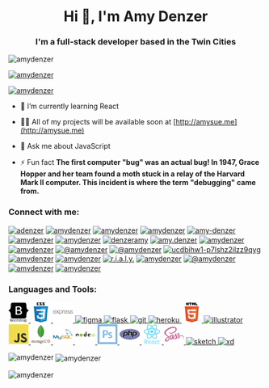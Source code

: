 <h1 align="center">Hi 👋, I'm Amy Denzer</h1>
<h3 align="center">I'm a full-stack developer based in the Twin Cities</h3>

<p align="left"> <img src="https://komarev.com/ghpvc/?username=amydenzer&label=Profile%20views&color=0e75b6&style=flat" alt="amydenzer" /> </p>

<p align="left"> <a href="https://github.com/ryo-ma/github-profile-trophy"><img src="https://github-profile-trophy.vercel.app/?username=amydenzer" alt="amydenzer" /></a> </p>

<p align="left"> <a href="https://twitter.com/amydenzer" target="blank"><img src="https://img.shields.io/twitter/follow/amydenzer?logo=twitter&style=for-the-badge" alt="amydenzer" /></a> </p>


- 🌱 I’m currently learning React

- 👨‍💻 All of my projects will be available soon at [http://amysue.me](http://amysue.me)

- 💬 Ask me about JavaScript

- ⚡ Fun fact **The first computer "bug" was an actual bug! In 1947, Grace Hopper and her team found a moth stuck in a relay of the Harvard Mark II computer. This incident is where the term "debugging" came from.**

<h3 align="left">Connect with me:</h3>
<p align="left">
<a href="https://codepen.io/adenzer" target="blank"><img align="center" src="https://raw.githubusercontent.com/rahuldkjain/github-profile-readme-generator/master/src/images/icons/Social/codepen.svg" alt="adenzer" height="30" width="40" /></a>
<a href="https://dev.to/amydenzer" target="blank"><img align="center" src="https://raw.githubusercontent.com/rahuldkjain/github-profile-readme-generator/master/src/images/icons/Social/devto.svg" alt="amydenzer" height="30" width="40" /></a>
<a href="https://twitter.com/amydenzer" target="blank"><img align="center" src="https://raw.githubusercontent.com/rahuldkjain/github-profile-readme-generator/master/src/images/icons/Social/twitter.svg" alt="amydenzer" height="30" width="40" /></a>
<a href="https://linkedin.com/in/amydenzer" target="blank"><img align="center" src="https://raw.githubusercontent.com/rahuldkjain/github-profile-readme-generator/master/src/images/icons/Social/linked-in-alt.svg" alt="amydenzer" height="30" width="40" /></a>
<a href="https://stackoverflow.com/users/amy-denzer" target="blank"><img align="center" src="https://raw.githubusercontent.com/rahuldkjain/github-profile-readme-generator/master/src/images/icons/Social/stack-overflow.svg" alt="amy-denzer" height="30" width="40" /></a>
<a href="https://codesandbox.com/amydenzer" target="blank"><img align="center" src="https://raw.githubusercontent.com/rahuldkjain/github-profile-readme-generator/master/src/images/icons/Social/codesandbox.svg" alt="amydenzer" height="30" width="40" /></a>
<a href="https://kaggle.com/amydenzer" target="blank"><img align="center" src="https://raw.githubusercontent.com/rahuldkjain/github-profile-readme-generator/master/src/images/icons/Social/kaggle.svg" alt="amydenzer" height="30" width="40" /></a>
<a href="https://fb.com/denzeramy" target="blank"><img align="center" src="https://raw.githubusercontent.com/rahuldkjain/github-profile-readme-generator/master/src/images/icons/Social/facebook.svg" alt="denzeramy" height="30" width="40" /></a>
<a href="https://instagram.com/amy.denzer" target="blank"><img align="center" src="https://raw.githubusercontent.com/rahuldkjain/github-profile-readme-generator/master/src/images/icons/Social/instagram.svg" alt="amy.denzer" height="30" width="40" /></a>
<a href="https://dribbble.com/amydenzer" target="blank"><img align="center" src="https://raw.githubusercontent.com/rahuldkjain/github-profile-readme-generator/master/src/images/icons/Social/dribbble.svg" alt="amydenzer" height="30" width="40" /></a>
<a href="https://www.behance.net/amydenzer" target="blank"><img align="center" src="https://raw.githubusercontent.com/rahuldkjain/github-profile-readme-generator/master/src/images/icons/Social/behance.svg" alt="amydenzer" height="30" width="40" /></a>
<a href="https://hashnode.com/@amydenzer" target="blank"><img align="center" src="https://raw.githubusercontent.com/rahuldkjain/github-profile-readme-generator/master/src/images/icons/Social/hashnode.svg" alt="@amydenzer" height="30" width="40" /></a>
<a href="https://medium.com/@amydenzer" target="blank"><img align="center" src="https://raw.githubusercontent.com/rahuldkjain/github-profile-readme-generator/master/src/images/icons/Social/medium.svg" alt="@amydenzer" height="30" width="40" /></a>
<a href="https://www.youtube.com/c/ucdbihw1-p7lshz2ilzz9qyg" target="blank"><img align="center" src="https://raw.githubusercontent.com/rahuldkjain/github-profile-readme-generator/master/src/images/icons/Social/youtube.svg" alt="ucdbihw1-p7lshz2ilzz9qyg" height="30" width="40" /></a>
<a href="https://www.codechef.com/users/amydenzer" target="blank"><img align="center" src="https://cdn.jsdelivr.net/npm/simple-icons@3.1.0/icons/codechef.svg" alt="amydenzer" height="30" width="40" /></a>
<a href="https://www.hackerrank.com/amydenzer" target="blank"><img align="center" src="https://raw.githubusercontent.com/rahuldkjain/github-profile-readme-generator/master/src/images/icons/Social/hackerrank.svg" alt="amydenzer" height="30" width="40" /></a>
<a href="https://codeforces.com/profile/r.i.a.l.y." target="blank"><img align="center" src="https://raw.githubusercontent.com/rahuldkjain/github-profile-readme-generator/master/src/images/icons/Social/codeforces.svg" alt="r.i.a.l.y." height="30" width="40" /></a>
<a href="https://www.leetcode.com/amydenzer" target="blank"><img align="center" src="https://raw.githubusercontent.com/rahuldkjain/github-profile-readme-generator/master/src/images/icons/Social/leet-code.svg" alt="amydenzer" height="30" width="40" /></a>
<a href="https://www.hackerearth.com/@amydenzer" target="blank"><img align="center" src="https://raw.githubusercontent.com/rahuldkjain/github-profile-readme-generator/master/src/images/icons/Social/hackerearth.svg" alt="@amydenzer" height="30" width="40" /></a>
<a href="https://auth.geeksforgeeks.org/user/amydenzer" target="blank"><img align="center" src="https://raw.githubusercontent.com/rahuldkjain/github-profile-readme-generator/master/src/images/icons/Social/geeks-for-geeks.svg" alt="amydenzer" height="30" width="40" /></a>
<a href="https://www.topcoder.com/members/amydenzer" target="blank"><img align="center" src="https://raw.githubusercontent.com/rahuldkjain/github-profile-readme-generator/master/src/images/icons/Social/topcoder.svg" alt="amydenzer" height="30" width="40" /></a>
</p>

<h3 align="left">Languages and Tools:</h3>
<p align="left"> <a href="https://getbootstrap.com" target="_blank" rel="noreferrer"> <img src="https://raw.githubusercontent.com/devicons/devicon/master/icons/bootstrap/bootstrap-plain-wordmark.svg" alt="bootstrap" width="40" height="40"/> </a> <a href="https://www.w3schools.com/css/" target="_blank" rel="noreferrer"> <img src="https://raw.githubusercontent.com/devicons/devicon/master/icons/css3/css3-original-wordmark.svg" alt="css3" width="40" height="40"/> </a> <a href="https://expressjs.com" target="_blank" rel="noreferrer"> <img src="https://raw.githubusercontent.com/devicons/devicon/master/icons/express/express-original-wordmark.svg" alt="express" width="40" height="40"/> </a> <a href="https://www.figma.com/" target="_blank" rel="noreferrer"> <img src="https://www.vectorlogo.zone/logos/figma/figma-icon.svg" alt="figma" width="40" height="40"/> </a> <a href="https://flask.palletsprojects.com/" target="_blank" rel="noreferrer"> <img src="https://www.vectorlogo.zone/logos/pocoo_flask/pocoo_flask-icon.svg" alt="flask" width="40" height="40"/> </a> <a href="https://git-scm.com/" target="_blank" rel="noreferrer"> <img src="https://www.vectorlogo.zone/logos/git-scm/git-scm-icon.svg" alt="git" width="40" height="40"/> </a> <a href="https://heroku.com" target="_blank" rel="noreferrer"> <img src="https://www.vectorlogo.zone/logos/heroku/heroku-icon.svg" alt="heroku" width="40" height="40"/> </a> <a href="https://www.w3.org/html/" target="_blank" rel="noreferrer"> <img src="https://raw.githubusercontent.com/devicons/devicon/master/icons/html5/html5-original-wordmark.svg" alt="html5" width="40" height="40"/> </a> <a href="https://www.adobe.com/in/products/illustrator.html" target="_blank" rel="noreferrer"> <img src="https://www.vectorlogo.zone/logos/adobe_illustrator/adobe_illustrator-icon.svg" alt="illustrator" width="40" height="40"/> </a> <a href="https://developer.mozilla.org/en-US/docs/Web/JavaScript" target="_blank" rel="noreferrer"> <img src="https://raw.githubusercontent.com/devicons/devicon/master/icons/javascript/javascript-original.svg" alt="javascript" width="40" height="40"/> </a> <a href="https://www.mongodb.com/" target="_blank" rel="noreferrer"> <img src="https://raw.githubusercontent.com/devicons/devicon/master/icons/mongodb/mongodb-original-wordmark.svg" alt="mongodb" width="40" height="40"/> </a> <a href="https://www.mysql.com/" target="_blank" rel="noreferrer"> <img src="https://raw.githubusercontent.com/devicons/devicon/master/icons/mysql/mysql-original-wordmark.svg" alt="mysql" width="40" height="40"/> </a> <a href="https://nodejs.org" target="_blank" rel="noreferrer"> <img src="https://raw.githubusercontent.com/devicons/devicon/master/icons/nodejs/nodejs-original-wordmark.svg" alt="nodejs" width="40" height="40"/> </a> <a href="https://www.photoshop.com/en" target="_blank" rel="noreferrer"> <img src="https://raw.githubusercontent.com/devicons/devicon/master/icons/photoshop/photoshop-line.svg" alt="photoshop" width="40" height="40"/> </a> <a href="https://www.php.net" target="_blank" rel="noreferrer"> <img src="https://raw.githubusercontent.com/devicons/devicon/master/icons/php/php-original.svg" alt="php" width="40" height="40"/> </a> <a href="https://reactjs.org/" target="_blank" rel="noreferrer"> <img src="https://raw.githubusercontent.com/devicons/devicon/master/icons/react/react-original-wordmark.svg" alt="react" width="40" height="40"/> </a> <a href="https://sass-lang.com" target="_blank" rel="noreferrer"> <img src="https://raw.githubusercontent.com/devicons/devicon/master/icons/sass/sass-original.svg" alt="sass" width="40" height="40"/> </a> <a href="https://www.sketch.com/" target="_blank" rel="noreferrer"> <img src="https://www.vectorlogo.zone/logos/sketchapp/sketchapp-icon.svg" alt="sketch" width="40" height="40"/> </a> <a href="https://www.adobe.com/products/xd.html" target="_blank" rel="noreferrer"> <img src="https://cdn.worldvectorlogo.com/logos/adobe-xd.svg" alt="xd" width="40" height="40"/> </a> </p>

<p><img align="left" src="https://github-readme-stats.vercel.app/api/top-langs?username=amydenzer&show_icons=true&locale=en&layout=compact" alt="amydenzer" /></p>

<p>&nbsp;<img align="center" src="https://github-readme-stats.vercel.app/api?username=amydenzer&show_icons=true&locale=en" alt="amydenzer" /></p>

<p><img align="center" src="https://github-readme-streak-stats.herokuapp.com/?user=amydenzer&" alt="amydenzer" /></p>
